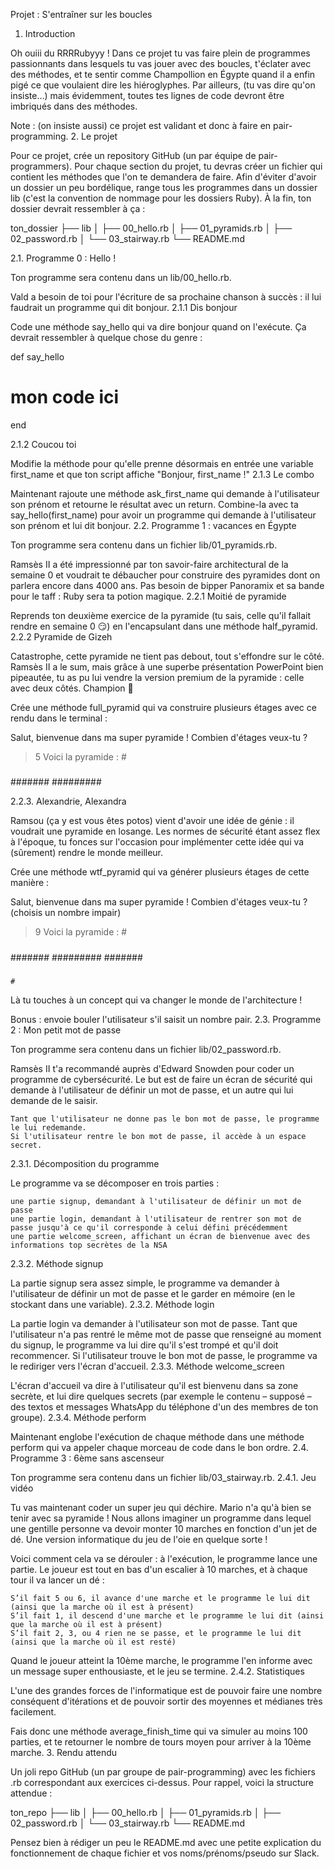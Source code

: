 
Projet : S'entraîner sur les boucles

1. Introduction

Oh ouiii du RRRRubyyy ! Dans ce projet tu vas faire plein de programmes passionnants dans lesquels tu vas jouer avec des boucles, t'éclater avec des méthodes, et te sentir comme Champollion en Égypte quand il a enfin pigé ce que voulaient dire les hiéroglyphes. Par ailleurs, (tu vas dire qu'on insiste…) mais évidemment, toutes tes lignes de code devront être imbriqués dans des méthodes.

Note : (on insiste aussi) ce projet est validant et donc à faire en pair-programming.
2. Le projet

Pour ce projet, crée un repository GitHub (un par équipe de pair-programmers). Pour chaque section du projet, tu devras créer un fichier qui contient les méthodes que l'on te demandera de faire. Afin d'éviter d'avoir un dossier un peu bordélique, range tous les programmes dans un dossier lib (c'est la convention de nommage pour les dossiers Ruby). À la fin, ton dossier devrait ressembler à ça :

ton_dossier
├── lib
│   ├── 00_hello.rb
│   ├── 01_pyramids.rb
│   ├── 02_password.rb
│   └── 03_stairway.rb
└── README.md

2.1. Programme 0 : Hello !

Ton programme sera contenu dans un lib/00_hello.rb.

Vald a besoin de toi pour l'écriture de sa prochaine chanson à succès : il lui faudrait un programme qui dit bonjour.
2.1.1 Dis bonjour

Code une méthode say_hello qui va dire bonjour quand on l'exécute. Ça devrait ressembler à quelque chose du genre :

def say_hello
  # mon code ici
end

2.1.2 Coucou toi

Modifie la méthode pour qu'elle prenne désormais en entrée une variable first_name et que ton script affiche "Bonjour, first_name !"
2.1.3 Le combo

Maintenant rajoute une méthode ask_first_name qui demande à l'utilisateur son prénom et retourne le résultat avec un return. Combine-la avec ta say_hello(first_name) pour avoir un programme qui demande à l'utilisateur son prénom et lui dit bonjour.
2.2. Programme 1 : vacances en Égypte

Ton programme sera contenu dans un fichier lib/01_pyramids.rb.

Ramsès II a été impressionné par ton savoir-faire architectural de la semaine 0 et voudrait te débaucher pour construire des pyramides dont on parlera encore dans 4000 ans. Pas besoin de bipper Panoramix et sa bande pour le taff : Ruby sera ta potion magique.
2.2.1 Moitié de pyramide

Reprends ton deuxième exercice de la pyramide (tu sais, celle qu'il fallait rendre en semaine 0 😏) en l'encapsulant dans une méthode half_pyramid.
2.2.2 Pyramide de Gizeh

Catastrophe, cette pyramide ne tient pas debout, tout s'effondre sur le côté. Ramsès II a le sum, mais grâce à une superbe présentation PowerPoint bien pipeautée, tu as pu lui vendre la version premium de la pyramide : celle avec deux côtés. Champion 🔺

Crée une méthode full_pyramid qui va construire plusieurs étages avec ce rendu dans le terminal :

Salut, bienvenue dans ma super pyramide ! Combien d'étages veux-tu ?
> 5
Voici la pyramide :
    #
   ###
  #####
 #######
#########

2.2.3. Alexandrie, Alexandra

Ramsou (ça y est vous êtes potos) vient d'avoir une idée de génie : il voudrait une pyramide en losange. Les normes de sécurité étant assez flex à l'époque, tu fonces sur l'occasion pour implémenter cette idée qui va (sûrement) rendre le monde meilleur.

Crée une méthode wtf_pyramid qui va générer plusieurs étages de cette manière :

Salut, bienvenue dans ma super pyramide ! Combien d'étages veux-tu ? (choisis un nombre impair)
> 9
Voici la pyramide :
    #
   ###
  #####
 #######
#########
 #######
  #####
   ###
    #

Là tu touches à un concept qui va changer le monde de l'architecture !

Bonus : envoie bouler l'utilisateur s'il saisit un nombre pair.
2.3. Programme 2 : Mon petit mot de passe

Ton programme sera contenu dans un fichier lib/02_password.rb.

Ramsès II t'a recommandé auprès d'Edward Snowden pour coder un programme de cybersécurité. Le but est de faire un écran de sécurité qui demande à l'utilisateur de définir un mot de passe, et un autre qui lui demande de le saisir.

    Tant que l'utilisateur ne donne pas le bon mot de passe, le programme le lui redemande.
    Si l'utilisateur rentre le bon mot de passe, il accède à un espace secret.

2.3.1. Décomposition du programme

Le programme va se décomposer en trois parties :

    une partie signup, demandant à l'utilisateur de définir un mot de passe
    une partie login, demandant à l'utilisateur de rentrer son mot de passe jusqu'à ce qu'il corresponde à celui défini précédemment
    une partie welcome_screen, affichant un écran de bienvenue avec des informations top secrètes de la NSA

2.3.2. Méthode signup

La partie signup sera assez simple, le programme va demander à l'utilisateur de définir un mot de passe et le garder en mémoire (en le stockant dans une variable).
2.3.2. Méthode login

La partie login va demander à l'utilisateur son mot de passe. Tant que l'utilisateur n'a pas rentré le même mot de passe que renseigné au moment du signup, le programme va lui dire qu'il s'est trompé et qu'il doit recommencer. Si l'utilisateur trouve le bon mot de passe, le programme va le rediriger vers l'écran d'accueil.
2.3.3. Méthode welcome_screen

L'écran d'accueil va dire à l'utilisateur qu'il est bienvenu dans sa zone secrète, et lui dire quelques secrets (par exemple le contenu – supposé – des textos et messages WhatsApp du téléphone d'un des membres de ton groupe).
2.3.4. Méthode perform

Maintenant englobe l'exécution de chaque méthode dans une méthode perform qui va appeler chaque morceau de code dans le bon ordre.
2.4. Programme 3 : 6ème sans ascenseur

Ton programme sera contenu dans un fichier lib/03_stairway.rb.
2.4.1. Jeu vidéo

Tu vas maintenant coder un super jeu qui déchire. Mario n'a qu'à bien se tenir avec sa pyramide ! Nous allons imaginer un programme dans lequel une gentille personne va devoir monter 10 marches en fonction d'un jet de dé. Une version informatique du jeu de l'oie en quelque sorte !

Voici comment cela va se dérouler : à l'exécution, le programme lance une partie. Le joueur est tout en bas d'un escalier à 10 marches, et à chaque tour il va lancer un dé :

    S’il fait 5 ou 6, il avance d'une marche et le programme le lui dit (ainsi que la marche où il est à présent)
    S’il fait 1, il descend d'une marche et le programme le lui dit (ainsi que la marche où il est à présent)
    S’il fait 2, 3, ou 4 rien ne se passe, et le programme le lui dit (ainsi que la marche où il est resté)

Quand le joueur atteint la 10ème marche, le programme l'en informe avec un message super enthousiaste, et le jeu se termine.
2.4.2. Statistiques

L'une des grandes forces de l'informatique est de pouvoir faire une nombre conséquent d'itérations et de pouvoir sortir des moyennes et médianes très facilement.

Fais donc une méthode average_finish_time qui va simuler au moins 100 parties, et te retourner le nombre de tours moyen pour arriver à la 10ème marche.
3. Rendu attendu

Un joli repo GitHub (un par groupe de pair-programming) avec les fichiers .rb correspondant aux exercices ci-dessus. Pour rappel, voici la structure attendue :

ton_repo
├── lib
│   ├── 00_hello.rb
│   ├── 01_pyramids.rb
│   ├── 02_password.rb
│   └── 03_stairway.rb
└── README.md

Pensez bien à rédiger un peu le README.md avec une petite explication du fonctionnement de chaque fichier et vos noms/prénoms/pseudo sur Slack.
